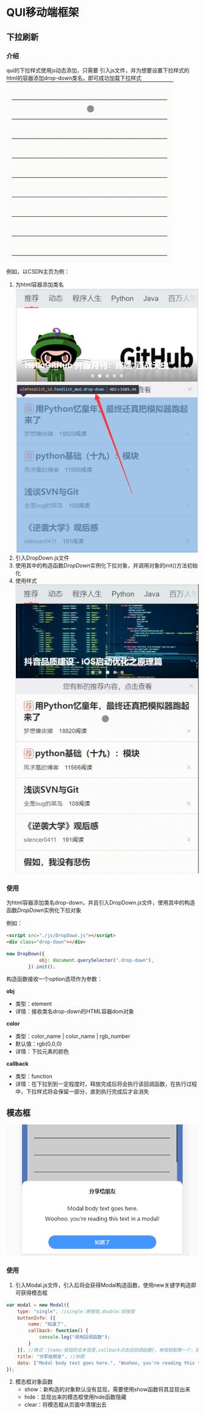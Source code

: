# QUI移动端框架

## 下拉刷新

### 介绍

qui的下拉样式使用js动态添加，只需要 引入js文件，并为想要设置下拉样式的html的容器添加drop-down类名，即可成功加载下拉样式  
![image](https://github.com/queuecat/qui-app/blob/main/image/%E4%B8%8B%E6%8B%89%E6%A0%B7%E5%BC%8F%E6%80%BB%E8%A7%88.gif?raw=true)

例如，以CSDN主页为例：

1. 为html容器添加类名  
![image](https://github.com/queuecat/qui-app/blob/main/image/%E4%B8%8B%E6%8B%89%E4%BB%8B%E7%BB%8D_%E6%B7%BB%E5%8A%A0%E7%B1%BB%E5%90%8D.png?raw=true)  
2. 引入DropDown.js文件  
3. 使用其中的构造函数*DropDown*实例化下拉对象，并调用对象的init()方法初始化  
4. 使用样式  
![image](https://github.com/queuecat/qui-app/blob/main/image/%E4%B8%8B%E6%8B%89%E6%A0%B7%E5%BC%8F%E4%BB%8B%E7%BB%8D.gif?raw=true)

### 使用

为html容器添加类名drop-down，并且引入DropDown.js文件，使用其中的构造函数*DropDown*实例化下拉对象

例如：

```html
<script src="./js/DropDown.js"></script>
<div class="drop-down"></div>
```

```javascript
new DropDown({
            obj: document.querySelector(".drop-down"),
        }).init();
```

构造函数接收一个option选项作为参数：

**obj**

- 类型：element
- 详情：接收类名drop-down的HTML容器dom对象

**color**

- 类型：color_name | color_name | rgb_number
- 默认值：rgb(0,0,0)
- 详情：下拉元素的颜色

**callback**

- 类型：function
- 详情：在下拉到到一定程度时，释放完成后将会执行该回调函数，在执行过程中，下拉样式将会保留一部分，直到执行完成后才会消失

## 模态框

![image-20210129235131645](https://github.com/queuecat/qui-app/blob/main/image/模态框.png?raw=true)

### 使用

1. 引入Modal.js文件，引入后将会获得Modal构造函数，使用new关键字构造即可获得模态框

```javascript
var modal = new Modal({
    type: "single", //single:单按钮,double:双按钮
    buttonInfo: [{
        name: "知道了",
        callback: function() {
            console.log("调用回调函数");
        }
    }], //格式：{name:按钮的文本信息,callback点击后回调函数}，单按钮取第一个，双按钮取前两个
    title: "分享给朋友", //标题
    data: ["Modal body text goes here.", "Woohoo, you're reading this text in a modal!"] //模态框内容信息，每个数组元素占用一行
});
```

2. 模态框对象函数
   - show：新构造的对象默认没有显现，需要使用show函数将其显现出来
   - hide：显现出来的模态框使用hide函数隐藏
   - clear：将模态框从页面中清理出去